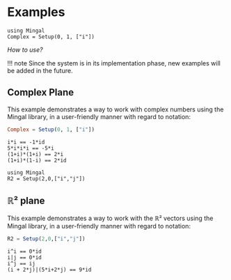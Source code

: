 # Examples

```@setup ss
using Mingal
Complex = Setup(0, 1, ["i"])
```

*How to use?*

!!! note
    Since the system is in its implementation phase, new examples will be added in the future.

## Complex Plane

This example demonstrates a way to work with complex numbers using the Mingal library, in a user-friendly manner with regard to notation:

```julia
Complex = Setup(0, 1, ["i"])
```

```@repl ss
i*i == -1*id
5*i*i*i == -5*i
(1+i)*(1+i) == 2*i
(1+i)*(1-i) == 2*id
```

```@setup xx
using Mingal
R2 = Setup(2,0,["i","j"])
```

## ℝ² plane

This example demonstrates a way to work with the ℝ² vectors using the Mingal library, in a user-friendly manner with regard to notation:

```julia
R2 = Setup(2,0,["i","j"])
```

```@repl xx
i^i == 0*id
i|j == 0*id
i^j == ij
(i + 2*j)|(5*i+2*j) == 9*id
```